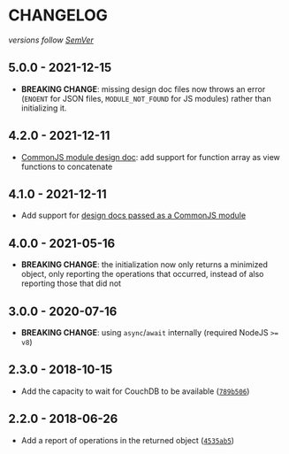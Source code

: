 # CHANGELOG
*versions follow [SemVer](http://semver.org)*

## 5.0.0 - 2021-12-15
* **BREAKING CHANGE**: missing design doc files now throws an error (`ENOENT` for JSON files, `MODULE_NOT_FOUND` for JS modules) rather than initializing it.

## 4.2.0 - 2021-12-11
* [CommonJS module design doc](https://github.com/maxlath/couch-init2#js): add support for function array as view functions to concatenate

## 4.1.0 - 2021-12-11
* Add support for [design docs passed as a CommonJS module](https://github.com/maxlath/couch-init2#js)

## 4.0.0 - 2021-05-16
* **BREAKING CHANGE**: the initialization now only returns a minimized object, only reporting the operations that occurred, instead of also reporting those that did not

## 3.0.0 - 2020-07-16
* **BREAKING CHANGE**: using `async`/`await` internally (required NodeJS `>= v8`)

## 2.3.0 - 2018-10-15
* Add the capacity to wait for CouchDB to be available ([`789b506`](https://github.com/maxlath/couch-init2/commit/789b506))

## 2.2.0 - 2018-06-26
* Add a report of operations in the returned object ([`4535ab5`](https://github.com/maxlath/couch-init2/commit/4535ab5))
